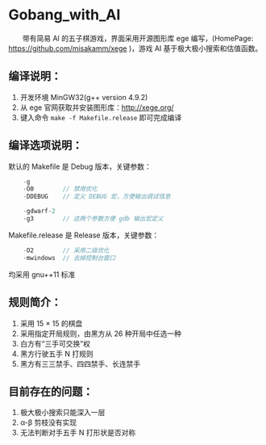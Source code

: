 Gobang_with_AI
=====
　　带有简易 AI 的五子棋游戏，界面采用开源图形库 ege 编写，(HomePage: https://github.com/misakamm/xege )，游戏 AI 基于极大极小搜索和估值函数。

编译说明：
-----------------------------------------------------------
1. 开发环境 MinGW32(g++ version 4.9.2)
2. 从 ege 官网获取并安装图形库：http://xege.org/
3. 键入命令 `make -f Makefile.release` 即可完成编译

编译选项说明：
-----------------------------------------------------------
默认的 Makefile 是 Debug 版本，关键参数：
``` C++
    -g
    -O0        // 禁用优化
    -DDEBUG    // 定义 DEBUG 宏，方便输出调试信息

    -gdwarf-2
    -g3        // 这两个参数方便 gdb 输出宏定义
```
Makefile.release 是 Release 版本，关键参数：
``` C++
    -O2        // 采用二级优化
    -mwindows  // 去掉控制台窗口
```
均采用 gnu++11 标准

规则简介：
-----------------------------------------------------------
1. 采用 15 × 15 的棋盘
2. 采用指定开局规则，由黑方从 26 种开局中任选一种
3. 白方有“三手可交换”权
4. 黑方行驶五手 N 打规则
5. 黑方有三三禁手、四四禁手、长连禁手

目前存在的问题：
-----------------------------------------------------------
1. 极大极小搜索只能深入一层
2. α-β 剪枝没有实现
3. 无法判断对手五手 N 打形状是否对称
